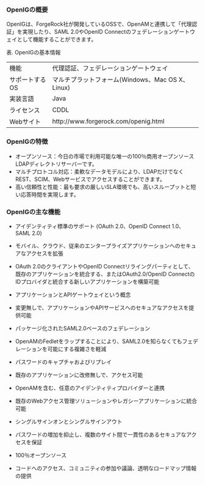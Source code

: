 ### OpenIGの概要

OpenIGは、ForgeRock社が開発しているOSSで、OpenAMと連携して「代理認証」を実現したり、SAML 2.0やOpenID Connectのフェデレーションゲートウェイとして機能することができます。

表. OpenIGの基本情報  

<table>
  <tbody>
    <tr>
      <td>機能</td>
      <td>代理認証、フェデレーションゲートウェイ</td>
    </tr>
    <tr>
      <td>サポートするOS</td>
      <td>マルチプラットフォーム(Windows、Mac OS X、Linux)</td>
    </tr>
    <tr>
      <td>実装言語</td>
      <td>Java</td>
    </tr>
    <tr>
      <td>ライセンス</td>
      <td>CDDL</td>
    </tr>
    <tr>
      <td>Webサイト</td>
      <td>http://www.forgerock.com/openig.html</td>
    </tr>
  </tbody>
</table>

### OpenIGの特徴

- オープンソース：今日の市場で利用可能な唯一の100％商用オープンソースLDAPディレクトリサーバーです。
- マルチプロトコル対応：柔軟なデータモデルにより、LDAPだけでなくREST、SCIM、Webサービスでアクセスすることができます。
- 高い信頼性と性能：最も要求の厳しいSLA環境でも、高いスループットと短い応答時間を実現します。

### OpenIGの主な機能

- アイデンティティ標準のサポート (OAuth 2.0、OpenID Connect 1.0、SAML 2.0)

 - モバイル、クラウド、従来のエンタープライズアプリケーションへのセキュアなアクセスを拡張
 - OAuth 2.0のクライアントやOpenID Connectリライングパーティとして、既存のアプリケーションを統合する、またはOAuth2.0/OpenID ConnectのIDプロバイダと統合する新しいアプリケーションを構築可能

- アプリケーションとAPIゲートウェイという概念

 - 変更無しで、アプリケーションやAPIサービスへのセキュアなアクセスを提供可能

- パッケージ化されたSAML2.0ベースのフェデレーション

 - OpenAMのFedletをラップすることにより、SAML2.0を知らなくてもフェデレーションを可能にする複雑さを軽減

- パスワードのキャプチャおよびリプレイ

 - 既存のアプリケーションに改修無しで、アクセス可能

- OpenAMを含む、任意のアイデンティティプロバイダーと連携

 - 既存のWebアクセス管理ソリューションやレガシーアプリケーションに統合可能

- シングルサインオンとシングルサインアウト

 - パスワードの増加を抑止し、複数のサイト間で一貫性のあるセキュアなアクセスを保証

- 100％オープンソース

 - コードへのアクセス、コミュニティの参加や議論、透明なロードマップ情報の提供
